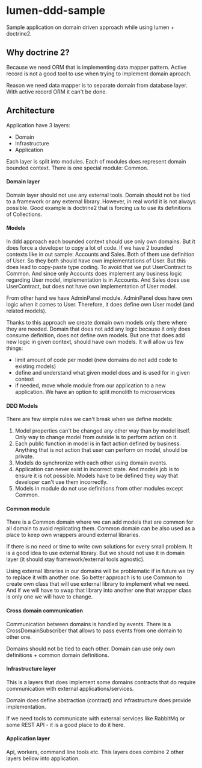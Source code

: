 # lumen-ddd-sample
Sample application on domain driven approach while using lumen + doctrine2.


## Why doctrine 2?
Because we need ORM that is implementing data mapper pattern. Active record is not a good tool to use when trying to implement domain aproach.

Reason we need data mapper is to separate domain from database layer. With active record ORM it can't be done.


## Architecture
Application have 3 layers:

- Domain
- Infrastructure
- Application

Each layer is split into modules. Each of modules does represent domain bounded context.
There is one special module: Common.

#### Domain layer
Domain layer should not use any external tools. Domain should not be tied to a framework or any external library.
However, in real world it is not always possible. Good example is doctrine2 that is forcing us to use its definitions of Collections.

#### Models
In ddd approach each bounded context should use only own domains. But it does force a developer to copy a lot of code.
If we have 2 bounded contexts like in out sample:  Accounts and Sales.
Both of them use definition of User. So they both should have own implementations of User.
But this does lead to copy-paste type coding. To avoid that we put UserContract to Common.
And since only Accounts does implement any business logic regarding User model, implementation is in Accounts.
And Sales does use UserContract, but does not have own implementation of User model.

From other hand we have AdminPanel module. AdminPanel does have own logic when it comes to User.
Therefore, it does define own User model (and related models).

Thanks to this approach we create domain own models only there where they are needed. 
Domain that does not add any logic because it only does consume definition, does not define own models.
But one that does add new logic in given context, should have own models. It will allow us few things:

- limit amount of code per model (new domains do not add code to existing models)
- define and understand what given model does and is used for in given context
- if needed, move whole module from our application to a new application. We have an option to split monolith to microservices

#### DDD Models
There are few simple rules we can't break when we define models:

1. Model properties can't be changed any other way than by model itself. 
   Only way to change model from outside is to perform action on it. 
2. Each public function in model is in fact action defined by business. Anything that is not action that user can perform on model, should be private.
3. Models do synchronize with each other using domain events.
4. Application can never exist in incorrect state. And models job is to ensure it is not possible.
   Models have to be defined they way that developer can't use them incorrectly.
5. Models in module do not use definitions from other modules except Common.


#### Common module
There is a Common domain where we can add models that are common for all domain to avoid replicating them.
Common domain can be also used as a place to keep own wrappers around external libraries.

If there is no need or time to write own solutions for every small problem. It is a good idea to use external library.
But we should not use it in domain layer (it should stay framework/external tools agnostic). 

Using external libraries in our domains will be problematic if in future we try to replace it with another one.
So better approach is to use Common to create own class that will use external library to implement what we need. 
And if we will have to swap that library into another one that wrapper class is only one we will have to change.

#### Cross domain communication
Communication between domains is handled by events. There is a CrossDomainSubscriber that allows to pass events from one domain to other one.

Domains should not be tied to each other. Domain can use only own definitions + common domain definitions.

#### Infrastructure layer
This is a layers that does implement some domains contracts that do require communication with external applications/services.

Domain does define abstraction (contract) and infrastructure does provide implementation.

If we need tools to communicate with external services like RabbitMq or some REST API - it is a good place to do it here.

#### Application layer
Api, workers, command line tools etc.
This layers does combine 2 other layers bellow into application.
